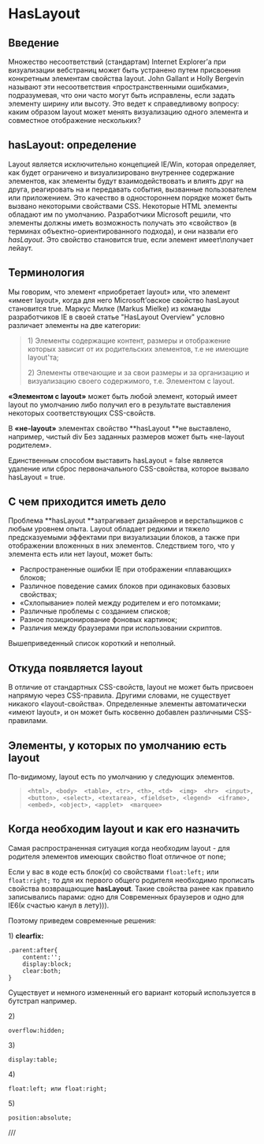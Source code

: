 # HasLayout

## Введение

Множество несоответствий \(стандартам\) Internet Explorer’а при визуализации вебстраниц может быть устранено путем присвоения конкретным элементам свойства layout. John Gallant и Holly Bergevin называют эти несоответствия «пространственными ошибками», подразумевая, что они часто могут быть исправлены, если задать элементу ширину или высоту. Это ведет к справедливому вопросу: каким образом layout может менять визуализацию одного элемента и совместное отображение нескольких?

## hasLayout: определение

Layout является исключительно концепцией IE/Win, которая определяет, как будет ограничено и визуализировано внутреннее содержание элементов, как элементы будут взаимодействовать и влиять друг на друга, реагировать на и передавать события, вызванные пользователем или приложением. Это качество в одностороннем порядке может быть вызвано некоторыми свойствами CSS. Некоторые HTML элементы обладают им по умолчанию. Разработчики Microsoft решили, что элементы должны иметь возможность получать это «свойство» \(в терминах объектно-ориентированного подхода\), и они назвали его _hasLayout_. Это свойство становится true, если элемент имеет\получает лейаут.

## Терминология

Мы говорим, что элемент «приобретает layout» или, что элемент «имеет layout», когда для него Microsoft’овское свойство hasLayout становится true. Маркус Милке \(Markus Mielke\) из команды разработчиков IE в своей статье "HasLayout Overview" условно различает элементы на две категории:

> 1\) Элементы содержащие контент, размеры и отображение которых зависит от их родительских элементов, т.е не имеющие layout'та;
>
> 2\) Элементы отвечающие и за свои размеры и за организацию и визуализацию своего содержимого, т.е. Элементом с layout.

**«Элементом с layout»** может быть любой элемент, который имеет layout по умолчанию либо получил его в результате выставления некоторых соответствующих CSS-свойств.

В **«не-layout»** элементах свойство **hasLayout **не выставлено, например, чистый div Без заданных размеров может быть «не-layout родителем». 

Единственным способом выставить hasLayout = false является удаление или сброс первоначального CSS-свойства, которое вызвало hasLayout = true.

## С чем приходится иметь дело 

Проблема **hasLayout **затрагивает дизайнеров и верстальщиков с любым уровнем опыта. Layout обладает редкими и тяжело предсказуемыми эффектами при визуализации блоков, а также при отображении вложенных в них элементов. Следствием того, что у элемента есть или нет layout, может быть: 

* Распространенные ошибки IE при отображении «плавающих» блоков; 
* Различное поведение самих блоков при одинаковых базовых свойствах; 
* «Схлопывание» полей между родителем и его потомками; 
* Различные проблемы с созданием списков; 
* Разное позиционирование фоновых картинок; 
* Различия между браузерами при использовании скриптов. 

Вышеприведенный список короткий и неполный.

## Откуда появляется layout

В отличие от стандартных CSS-свойств, layout не может быть присвоен напрямую через CSS-правила. Другими словами, не существует никакого «layout-свойства». Определенные элементы автоматически «имеют layout», и он может быть косвенно добавлен различными CSS-правилами.

## Элементы, у которых по умолчанию есть layout 

По-видимому, layout есть по умолчанию у следующих элементов. 

> `<html>, <body>  <table>, <tr>, <th>, <td>  <img>  <hr>  <input>, <button>, <select>, <textarea>, <fieldset>, <legend>  <iframe>, <embed>, <object>, <applet>  <marquee>`

## Когда необходим layout и как его назначить 

Самая распространенная ситуация когда необходим layout - для родителя элементов имеющих свойство float отличное от none; 

Если у вас в коде есть блок\(и\) со свойствами `float:left;` или `float:right;` то для их первого общего родителя необходимо прописать свойства возвращающие **hasLayout**. Такие свойства ранее как правило записывались парами: одно для Современных браузеров и одно для IE6\(к счастью канул в лету\)\)\). 

Поэтому приведем современные решения:

1\) **clearfix:**

```
.parent:after{ 
    content:''; 
    display:block; 
    clear:both; 
} 
```

Существует и немного измененный его вариант который используется в бутстрап например.

2\) 

```
overflow:hidden;
```

3\)

```
display:table;
```

4\)

```
float:left; или float:right;
```

5\)

```
position:absolute;
```



///

